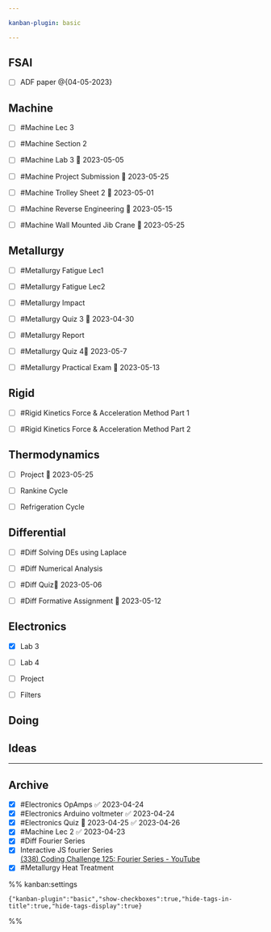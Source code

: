 ```yaml
---

kanban-plugin: basic

---
```


## FSAI

- [ ] ADF paper @{04-05-2023}


## Machine

- [ ] #Machine Lec 3
- [ ] #Machine Section 2
- [ ] #Machine Lab 3 📅 2023-05-05
- [ ] #Machine Project Submission 📅 2023-05-25
- [ ] #Machine Trolley Sheet 2 📅 2023-05-01
- [ ] #Machine Reverse Engineering 📅 2023-05-15
- [ ] #Machine Wall Mounted Jib Crane 📅 2023-05-25


## Metallurgy

- [ ] #Metallurgy Fatigue Lec1
- [ ] #Metallurgy Fatigue Lec2
- [ ] #Metallurgy  Impact
- [ ] #Metallurgy Quiz 3 📅 2023-04-30
- [ ] #Metallurgy Report
- [ ] #Metallurgy Quiz 4📅 2023-05-7
- [ ] #Metallurgy Practical Exam 📅 2023-05-13


## Rigid

- [ ] #Rigid Kinetics Force & Acceleration Method Part 1
- [ ] #Rigid Kinetics Force & Acceleration Method Part 2


## Thermodynamics

- [ ] Project 📅 2023-05-25
- [ ] Rankine Cycle
- [ ] Refrigeration Cycle


## Differential

- [ ] #Diff Solving DEs using Laplace
- [ ] #Diff Numerical Analysis
- [ ] #Diff Quiz📅 2023-05-06
- [ ] #Diff Formative Assignment 📅 2023-05-12


## Electronics

- [x] Lab 3
- [ ] Lab 4
- [ ] Project
- [ ] Filters


## Doing



## Ideas



***

## Archive

- [x] #Electronics OpAmps ✅ 2023-04-24
- [x] #Electronics Arduino voltmeter ✅ 2023-04-24
- [x] #Electronics Quiz 📅 2023-04-25 ✅ 2023-04-26
- [x] #Machine Lec 2 ✅ 2023-04-23
- [x] #Diff Fourier Series
- [x] Interactive JS fourier Series<br>[(338) Coding Challenge 125: Fourier Series - YouTube](https://www.youtube.com/watch?v=Mm2eYfj0SgA)
- [x] #Metallurgy Heat Treatment

%% kanban:settings
```
{"kanban-plugin":"basic","show-checkboxes":true,"hide-tags-in-title":true,"hide-tags-display":true}
```
%%